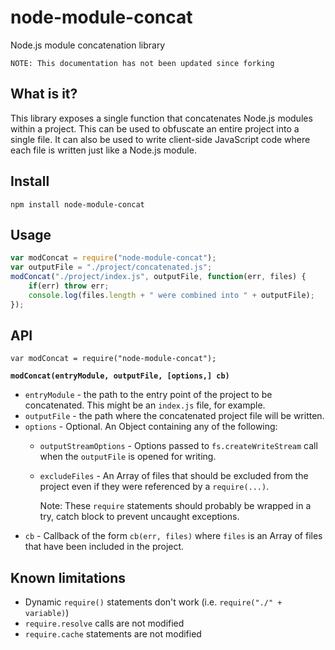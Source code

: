 # node-module-concat
Node.js module concatenation library

`NOTE: This documentation has not been updated since forking`

## What is it?
This library exposes a single function that concatenates Node.js modules
within a project.  This can be used to obfuscate an entire project into a
single file.  It can also be used to write client-side JavaScript code where
each file is written just like a Node.js module.

## Install

`npm install node-module-concat`

## Usage

```javascript
var modConcat = require("node-module-concat");
var outputFile = "./project/concatenated.js";
modConcat("./project/index.js", outputFile, function(err, files) {
	if(err) throw err;
	console.log(files.length + " were combined into " + outputFile);
});
```

## API

`var modConcat = require("node-module-concat");`

**`modConcat(entryModule, outputFile, [options,] cb)`**

- `entryModule` - the path to the entry point of the project to be
	concatenated.  This might be an `index.js` file, for example.
- `outputFile` - the path where the concatenated project file will be
	written.
- `options` - Optional.  An Object containing any of the following:
	- `outputStreamOptions` - Options passed to `fs.createWriteStream` call
		when the `outputFile` is opened for writing.
	- `excludeFiles` - An Array of files that should be excluded from the
		project even if they were referenced by a `require(...)`.

		Note: These `require` statements should probably be wrapped in a
		try, catch block to prevent uncaught exceptions.
- `cb` - Callback of the form `cb(err, files)` where `files` is an Array
	of files that have been included in the project.

## Known limitations
- Dynamic `require()` statements don't work
	(i.e. `require("./" + variable)`)
- `require.resolve` calls are not modified
- `require.cache` statements are not modified
